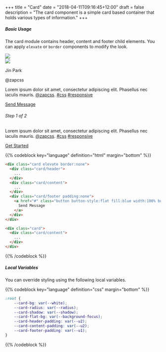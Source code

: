 +++
title = "Card"
date = "2018-04-11T09:16:45+12:00"
draft = false
description = "The card component is a simple card based container that holds various types of information."
+++


##### Basic Usage

The card module contains header, content and footer child elements. You can apply `elevate` or `border` components to modify the look.

<div class="row row-gutter:2 margin-bottom:2 margin-top:4">
  <div class="column:6">
    <div class="card elevate border:none margin-bottom:2">
      <div class="card/header padding:none">
        <img src="https://i.imgur.com/Ig4qpjc.jpg" class="image">
      </div>
      <div class="card/content border-bottom">
        <div class="row:media row-gutter:1 margin-bottom:2">
          <div class="column">
            <span class="image image-shape:round image-size:5 fill:primary">
              <img src="https://pbs.twimg.com/profile_images/803356024690216960/CH3i813s_400x400.jpg">
            </span>
          </div>
          <div class="column display:flex align-item:middle">
            <div>
              <p class="font font-weight:medium color:black font-height:0">Jin Park</p>
              <span class="font-size:tiny font-height:0">@zapcss</span>
            </div>
          </div>
        </div>
        <p>
          Lorem ipsum dolor sit amet, consectetur adipiscing elit. Phasellus nec iaculis mauris. <a href="#">@zapcss</a>. <a href="#">#css</a> <a href="#">#responsive</a>
        </p>
      </div>
      <div class="card/footer padding:none">
        <a href="#" class="button button-style:flat fill:blue width:100% border-radius:sharp border-radius-bottom">
          Send Message
        </a>
      </div>
    </div>
  </div>
  <div class="column:6">
    <div class="card border-style:radius margin-bottom:2">
      <div class="card/content">
        <h6 class="font font-weight:medium margin-bottom:2">Step 1 of 2</h6>
        <p>Lorem ipsum dolor sit amet, consectetur adipiscing elit. Phasellus nec iaculis mauris. <a href="#">@zapcss</a>. <a href="#">#css</a> <a href="#">#responsive</a></p>
        <div>
        <a href="#" class="button button-size:2 button-grow:1 fill:blue elevate font-weight:medium">
          Get Started
        </a>
        </div>
      </div>
    </div>
  </div>
</div>

{{% codeblock key="language" definition="html" margin="bottom" %}}
```html
<div class="card elevate border:none">
  <div class="card/header">
    ...
  </div>
  <div class="card/content">
    ...
  </div>
  <div class="card/footer padding:none">
    <a href="#" class="button button-style:flat fill:blue width:100% border-radius:sharp border-radius-bottom">
      Send Message
    </a>
  </div>
</div>

<div class="card">
  <div class="card/content">
    ...
  </div>
</div>
```
{{% /codeblock %}}

##### Local Variables

You can override styling using the following local variables.

{{% codeblock key="language" definition="css" margin="bottom" %}}
```css
:root {
	--card-bg: var(--white);
	--card-radius: var(--radius);
	--card-shadow: var(--shadow);
	--card-flat-bg: var(--background-focus);
	--card-header-padding: var(--u2);
	--card-content-padding: var(--u2);
	--card-footer-padding: var(--u1);
}
```
{{% /codeblock %}}
